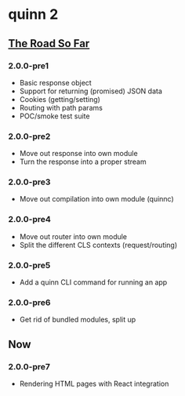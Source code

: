 # quinn 2

## [The Road So Far](https://www.youtube.com/watch?v=2X_2IdybTV0&feature=kp)

### 2.0.0-pre1

* Basic response object
* Support for returning (promised) JSON data
* Cookies (getting/setting)
* Routing with path params
* POC/smoke test suite


### 2.0.0-pre2

* Move out response into own module
* Turn the response into a proper stream


### 2.0.0-pre3

* Move out compilation into own module (quinnc)


### 2.0.0-pre4

* Move out router into own module
* Split the different CLS contexts (request/routing)


### 2.0.0-pre5

* Add a quinn CLI command for running an app


### 2.0.0-pre6

* Get rid of bundled modules, split up


## Now

### 2.0.0-pre7

* Rendering HTML pages with React integration
